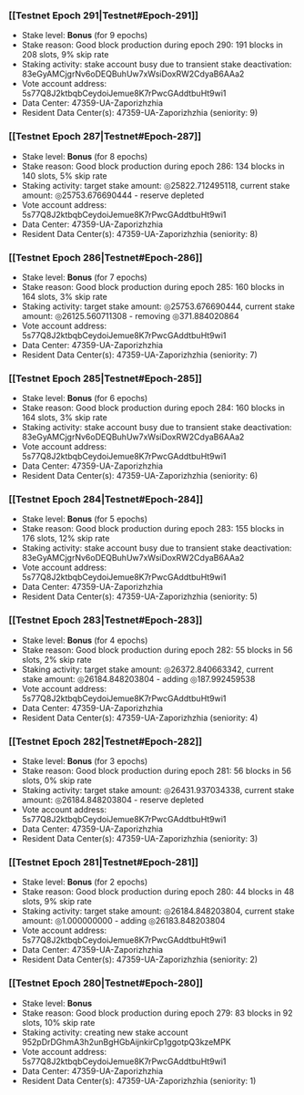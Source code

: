 ### [[Testnet Epoch 291|Testnet#Epoch-291]]
* Stake level: **Bonus** (for 9 epochs)
* Stake reason: Good block production during epoch 290: 191 blocks in 208 slots, 9% skip rate
* Staking activity: stake account busy due to transient stake deactivation: 83eGyAMCjgrNv6oDEQBuhUw7xWsiDoxRW2CdyaB6AAa2
* Vote account address: 5s77Q8J2ktbqbCeydoiJemue8K7rPwcGAddtbuHt9wi1
* Data Center: 47359-UA-Zaporizhzhia
* Resident Data Center(s): 47359-UA-Zaporizhzhia (seniority: 9)
### [[Testnet Epoch 287|Testnet#Epoch-287]]
* Stake level: **Bonus** (for 8 epochs)
* Stake reason: Good block production during epoch 286: 134 blocks in 140 slots, 5% skip rate
* Staking activity: target stake amount: ◎25822.712495118, current stake amount: ◎25753.676690444 - reserve depleted
* Vote account address: 5s77Q8J2ktbqbCeydoiJemue8K7rPwcGAddtbuHt9wi1
* Data Center: 47359-UA-Zaporizhzhia
* Resident Data Center(s): 47359-UA-Zaporizhzhia (seniority: 8)
### [[Testnet Epoch 286|Testnet#Epoch-286]]
* Stake level: **Bonus** (for 7 epochs)
* Stake reason: Good block production during epoch 285: 160 blocks in 164 slots, 3% skip rate
* Staking activity: target stake amount: ◎25753.676690444, current stake amount: ◎26125.560711308 - removing ◎371.884020864
* Vote account address: 5s77Q8J2ktbqbCeydoiJemue8K7rPwcGAddtbuHt9wi1
* Data Center: 47359-UA-Zaporizhzhia
* Resident Data Center(s): 47359-UA-Zaporizhzhia (seniority: 7)
### [[Testnet Epoch 285|Testnet#Epoch-285]]
* Stake level: **Bonus** (for 6 epochs)
* Stake reason: Good block production during epoch 284: 160 blocks in 164 slots, 3% skip rate
* Staking activity: stake account busy due to transient stake deactivation: 83eGyAMCjgrNv6oDEQBuhUw7xWsiDoxRW2CdyaB6AAa2
* Vote account address: 5s77Q8J2ktbqbCeydoiJemue8K7rPwcGAddtbuHt9wi1
* Data Center: 47359-UA-Zaporizhzhia
* Resident Data Center(s): 47359-UA-Zaporizhzhia (seniority: 6)
### [[Testnet Epoch 284|Testnet#Epoch-284]]
* Stake level: **Bonus** (for 5 epochs)
* Stake reason: Good block production during epoch 283: 155 blocks in 176 slots, 12% skip rate
* Staking activity: stake account busy due to transient stake deactivation: 83eGyAMCjgrNv6oDEQBuhUw7xWsiDoxRW2CdyaB6AAa2
* Vote account address: 5s77Q8J2ktbqbCeydoiJemue8K7rPwcGAddtbuHt9wi1
* Data Center: 47359-UA-Zaporizhzhia
* Resident Data Center(s): 47359-UA-Zaporizhzhia (seniority: 5)
### [[Testnet Epoch 283|Testnet#Epoch-283]]
* Stake level: **Bonus** (for 4 epochs)
* Stake reason: Good block production during epoch 282: 55 blocks in 56 slots, 2% skip rate
* Staking activity: target stake amount: ◎26372.840663342, current stake amount: ◎26184.848203804 - adding ◎187.992459538
* Vote account address: 5s77Q8J2ktbqbCeydoiJemue8K7rPwcGAddtbuHt9wi1
* Data Center: 47359-UA-Zaporizhzhia
* Resident Data Center(s): 47359-UA-Zaporizhzhia (seniority: 4)
### [[Testnet Epoch 282|Testnet#Epoch-282]]
* Stake level: **Bonus** (for 3 epochs)
* Stake reason: Good block production during epoch 281: 56 blocks in 56 slots, 0% skip rate
* Staking activity: target stake amount: ◎26431.937034338, current stake amount: ◎26184.848203804 - reserve depleted
* Vote account address: 5s77Q8J2ktbqbCeydoiJemue8K7rPwcGAddtbuHt9wi1
* Data Center: 47359-UA-Zaporizhzhia
* Resident Data Center(s): 47359-UA-Zaporizhzhia (seniority: 3)
### [[Testnet Epoch 281|Testnet#Epoch-281]]
* Stake level: **Bonus** (for 2 epochs)
* Stake reason: Good block production during epoch 280: 44 blocks in 48 slots, 9% skip rate
* Staking activity: target stake amount: ◎26184.848203804, current stake amount: ◎1.000000000 - adding ◎26183.848203804
* Vote account address: 5s77Q8J2ktbqbCeydoiJemue8K7rPwcGAddtbuHt9wi1
* Data Center: 47359-UA-Zaporizhzhia
* Resident Data Center(s): 47359-UA-Zaporizhzhia (seniority: 2)
### [[Testnet Epoch 280|Testnet#Epoch-280]]
* Stake level: **Bonus**
* Stake reason: Good block production during epoch 279: 83 blocks in 92 slots, 10% skip rate
* Staking activity: creating new stake account 952pDrDGhmA3h2unBgHGbAijnkirCp1ggotpQ3kzeMPK
* Vote account address: 5s77Q8J2ktbqbCeydoiJemue8K7rPwcGAddtbuHt9wi1
* Data Center: 47359-UA-Zaporizhzhia
* Resident Data Center(s): 47359-UA-Zaporizhzhia (seniority: 1)